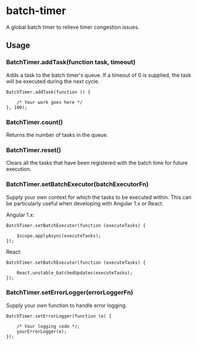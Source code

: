 # batch-timer
A global batch timer to relieve timer congestion issues.

## Usage

### BatchTimer.addTask(function task, timeout)
Adds a task to the batch timer's queue. If a timeout of 0 is supplied, the task will be executed during the next cycle.

	BatchTimer.addTask(function () { 
	
		/* Your work goes here */ 
	}, 100);

### BatchTimer.count()
Returns the number of tasks in the queue.

### BatchTimer.reset()
Clears all the tasks that have been registered with the batch time for future execution.

### BatchTimer.setBatchExecutor(batchExecutorFn)
Supply your own context for which the tasks to be executed within. This can be particularly useful when developing with Angular 1.x or React.

Angular 1.x:

	BatchTimer.setBatchExecutor(function (executeTasks) {

		$scope.applyAsync(executeTasks);
	});

React:

	BatchTimer.setBatchExecutor(function (executeTasks) {

		React.unstable_batchedUpdates(executeTasks);
	});

### BatchTimer.setErrorLogger(errorLoggerFn)
Supply your own function to handle error logging.

	BatchTimer.setErrorLogger(function (e) { 
		
		/* Your logging code */;
		yourErrorLogger(e);
	});